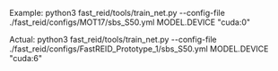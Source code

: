 Example: python3 fast_reid/tools/train_net.py --config-file ./fast_reid/configs/MOT17/sbs_S50.yml MODEL.DEVICE "cuda:0"

Actual: python3 fast_reid/tools/train_net.py --config-file ./fast_reid/configs/FastREID_Prototype_1/sbs_S50.yml MODEL.DEVICE "cuda:6"


